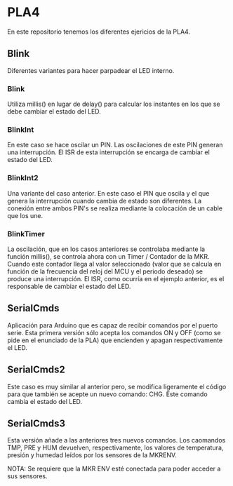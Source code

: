 # PLA4

En este repositorio tenemos los diferentes ejericios de la PLA4.

## Blink

Diferentes variantes para hacer parpadear el LED interno.

### Blink 

Utiliza millis() en lugar de delay() para calcular los instantes en los que se debe cambiar el estado del LED.

### BlinkInt

En este caso se hace oscilar un PIN. Las oscilaciones de este PIN generan una interrupción. El ISR de esta interrupción se encarga de cambiar el estado del LED.

### BlinkInt2

Una variante del caso anterior. En este caso el PIN que oscila y el que genera la interrupción cuando cambia de estado son diferentes. La conexión entre ambos PIN's se realiza mediante la colocación de un cable que los une.

### BlinkTimer

La oscilación, que en los casos anteriores se controlaba mediante la función millis(), se controla ahora con un Timer / Contador de la MKR. Cuando este contador llega al valor seleccionado (valor que se calcula en función de la frecuencia del reloj del MCU y el periodo deseado) se produce una interrupción. El ISR, como ocurría en el ejemplo anterior, es el responsable de cambiar el estado del LED.

## SerialCmds

Aplicación para Arduino que es capaz de recibir comandos por el puerto serie. Esta primera versión sólo acepta los comandos ON y OFF (como se pide en el enunciado de la PLA) que encienden y apagan respectivamente el LED.

## SerialCmds2

Este caso es muy similar al anterior pero, se modifica ligeramente el código para que también se acepte un nuevo comando: CHG. Este comando cambia el estado del LED.

## SerialCmds3

Esta versión añade a las anteriores tres nuevos comandos. Los caomandos TMP, PRE y HUM devuelven, respectivamente, los valores de temperatura, presión y humedad leídos por los sensores de la MKRENV.

NOTA: Se requiere que la MKR ENV esté conectada para poder acceder a sus sensores. 
